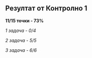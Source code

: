 ## Резултат от Контролно 1
**11/15 точки - 73%**

*1 задача - 0/4*

*2 задача - 5/5*

*3 задача - 6/6*